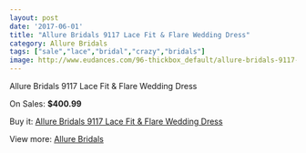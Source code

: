 ```yaml
---
layout: post
date: '2017-06-01'
title: "Allure Bridals 9117 Lace Fit & Flare Wedding Dress"
category: Allure Bridals
tags: ["sale","lace","bridal","crazy","bridals"]
image: http://www.eudances.com/96-thickbox_default/allure-bridals-9117-lace-fit-flare-wedding-dress.jpg
---
```

Allure Bridals 9117 Lace Fit & Flare Wedding Dress

On Sales: **$400.99**
<a href="https://www.eudances.com/en/allure-bridals/32-allure-bridals-9117-lace-fit-flare-wedding-dress.html"><amp-img layout="responsive" width="600" height="600" src="//www.eudances.com/96-thickbox_default/allure-bridals-9117-lace-fit-flare-wedding-dress.jpg" alt="Allure Bridals 9117 Lace Fit & Flare Wedding Dress 0" /></a>
<a href="https://www.eudances.com/en/allure-bridals/32-allure-bridals-9117-lace-fit-flare-wedding-dress.html"><amp-img layout="responsive" width="600" height="600" src="//www.eudances.com/98-thickbox_default/allure-bridals-9117-lace-fit-flare-wedding-dress.jpg" alt="Allure Bridals 9117 Lace Fit & Flare Wedding Dress 1" /></a>
<a href="https://www.eudances.com/en/allure-bridals/32-allure-bridals-9117-lace-fit-flare-wedding-dress.html"><amp-img layout="responsive" width="600" height="600" src="//www.eudances.com/97-thickbox_default/allure-bridals-9117-lace-fit-flare-wedding-dress.jpg" alt="Allure Bridals 9117 Lace Fit & Flare Wedding Dress 2" /></a>

Buy it: [Allure Bridals 9117 Lace Fit & Flare Wedding Dress](https://www.eudances.com/en/allure-bridals/32-allure-bridals-9117-lace-fit-flare-wedding-dress.html "Allure Bridals 9117 Lace Fit & Flare Wedding Dress")

View more: [Allure Bridals](https://www.eudances.com/en/2-allure-bridals "Allure Bridals")